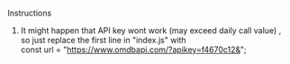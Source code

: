 Instructions

1) It might happen that API key wont work (may exceed daily call value) , so just replace the first line in "index.js" with <br>
   const url = "https://www.omdbapi.com/?apikey=f4670c12&";
